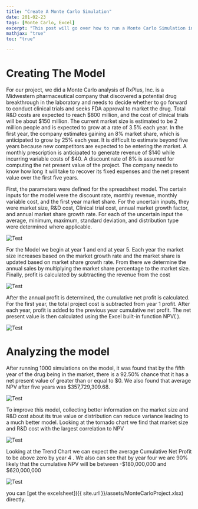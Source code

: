 ```yaml
---
title: "Create A Monte Carlo Simulation"
date: 201-02-23
tags: [Monte Carlo, Excel]
excerpt: "This post will go over how to run a Monte Carlo Simulation in Excel"
mathjax: "true"
toc: "true"

---
```


# Creating The Model


For our project, we did a Monte Carlo analysis of RxPlus, Inc. is a Midwestern pharmaceutical company that discovered a potential drug breakthrough in the laboratory and needs to decide whether to go forward to conduct clinical trials and seeks FDA approval to market the drug. Total R&D costs are expected to reach $800 million, and the cost of clinical trials will be about $150 million. The current market size is estimated to be 2 million people and is expected to grow at a rate of 3.5% each year. In the first year, the company estimates gaining an 8% market share, which is anticipated to grow by 25% each year. It is difficult to estimate beyond five years because new competitors are expected to be entering the market. A monthly prescription is anticipated to generate revenue of $140 while incurring variable costs of $40. A discount rate of 8% is assumed for computing the net present value of the project. The company needs to know how long it will take to recover its fixed expenses and the net present value over the first five years.


First, the parameters were defined for the spreadsheet model. The certain inputs for the model were the discount rate, monthly revenue, monthly variable cost, and the first year market share. For the uncertain inputs, they were market size, R&D cost, Clinical trial cost, annual market growth factor, and annual market share growth rate. For each of the uncertain input the average, minimum, maximum, standard deviation, and distribution type were determined where applicable.

<img src="{{ site.url }}{{ site.baseurl }}/images/MonteCarlo/MonteCarlo1.png" alt="Test">


For the Model we begin at year 1 and end at year 5. Each year the market size increases based on the market growth rate and the market share is updated based on market share growth rate. From there we determine the annual sales by multiplying the market share percentage to the market size. Finally, profit is calculated by subtracting the revenue from the cost

<img src="{{ site.url }}{{ site.baseurl }}/images/MonteCarlo/MonteCarlo2.png" alt="Test">

After the annual profit is determined, the cumulative net profit is calculated. For the first year, the total project cost is subtracted from year 1 profit. After each year, profit is added to the previous year cumulative net profit. The net present value is then calculated using the Excel built-in function NPV( ).

<img src="{{ site.url }}{{ site.baseurl }}/images/MonteCarlo/MonteCarlo3.png" alt="Test">

# Analyzing the model

After running 1000 simulations on the model, it was found that by the fifth year of the drug being in the market, there is a 92.50% chance that it has a net present value of greater than or equal to $0. We also found that average NPV after five years was $357,729,309.68.


<img src="{{ site.url }}{{ site.baseurl }}/images/MonteCarlo/MonteCarlo4.png" alt="Test">

To improve this model, collecting better information on the market size and R&D cost about its true value or distribution can reduce variance leading to a much better model. Looking at the tornado chart we find that market size and R&D cost with the largest correlation to NPV

<img src="{{ site.url }}{{ site.baseurl }}/images/MonteCarlo/MonteCarlo5.png" alt="Test">

Looking at the Trend Chart we can expect the average Cumulative Net Profit to be above zero by year 4 . We also can see that by year four we are  90% likely that the cumulative NPV will be between -$180,000,000 and $620,000,000

<img src="{{ site.url }}{{ site.baseurl }}/images/MonteCarlo/MonteCarlo6.png" alt="Test">

you can [get the excelsheet]({{ site.url }}/assets/MonteCarloProject.xlsx) directly.
